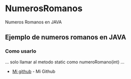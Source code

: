 # NumerosRomanos
Numeros Romanos en JAVA

## Ejemplo de numeros romanos en JAVA

### Como usarlo

...
solo llamar al metodo static como numeroRomano(int)
...

* [Mi github](https://github.com/Alexgallo91) - Mi Github
